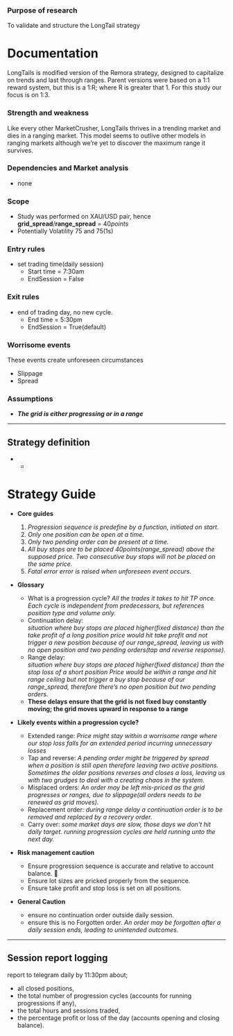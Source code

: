 ### Purpose of research
To validate and structure the LongTail strategy

# Documentation 
LongTails is modified version of the Remora strategy, designed to capitalize on trends and last through ranges. Parent versions were based on a 1:1 reward system, but this is a 1:R; where R is greater that 1. For this study our focus is on 1:3.

### Strength and weakness

Like every other MarketCrusher, LongTails thrives in a trending market and dies in a ranging market. This model seems to outlive other models in ranging markets although we’re yet to discover the maximum range it survives.

### Dependencies and Market analysis

- none

### **Scope**

- Study was performed on XAU/USD pair, hence **grid_spread**/**range_spread** = 40*points*
- Potentially Volatility 75 and 75(1s)

### Entry rules

- set trading time(daily session)
    - Start time = 7:30am
    - EndSession = False

### Exit rules

- end of trading day, no new cycle.
    - End time = 5:30pm
    - EndSession = True(default)

### Worrisome events

These events create unforeseen circumstances 

- Slippage
- Spread

### Assumptions
- ***The grid is either progressing or in a range***
---

## Strategy definition
- -

# Strategy Guide

- **Core guides**
    1. *Progression sequence is predefine by a function, initiated on start.*
    2. *Only one position can be open at a time.* 
    3. *Only two pending order can be present at a time.* 
    4. *All buy stops are to be placed 40points(range_spread) above the supposed price. Two consecutive buy stops will not be placed on the same price.* 
    5. *Fatal error error is raised when unforeseen event occurs.*

- **Glossary**
    - What is a progression cycle?
        *All the trades it takes to hit TP once.*
        *Each cycle is independent from predecessors, but references position type and volume only.*
    - Continuation delay:  
        *situation where buy stops are placed higher(fixed distance) than the take profit of a long position*
        *price would hit take profit and not trigger a new position because of our range_spread, leaving us with no open position and two pending orders(tap and reverse response).*
    - Range delay:  
        *situation where buy stops are placed higher(fixed distance) than the stop loss of a short position*
        *Price would be within a range and hit range ceiling but not trigger a buy stop because of our range_spread, therefore there’s no open position but two pending orders.*
    - **These delays ensure that the grid is not fixed buy constantly moving; the grid moves upward in response to a range**

- **Likely events within a progression cycle?**
    - Extended range: *Price might stay within a worrisome range where our stop loss falls for an extended period incurring unnecessary losses* 
    - Tap and reverse: *A pending order might be triggered by spread when a position is still open therefore leaving two active positions. Sometimes the older positions reverses and closes a loss, leaving us with two grudges to deal with a creating chaos in the system.* 
    - Misplaced orders: *An order may be left mis-priced as the grid progresses or ranges, due to slippage(all orders needs to be renewed as grid moves).* 
    - Replacement order: *during range delay a continuation order is to be removed and replaced by a recovery order.* 
    - Carry over: *some market days are slow, those days we don't hit daily target. running progression cycles are held running unto the next day.* 

- **Risk management caution**
    - Ensure progression sequence is accurate and relative to account balance. 🏁
    - Ensure lot sizes are pricked properly from the sequence.
    - Ensure take profit and stop loss is set on all positions.

- **General Caution**
    - ensure no continuation order outside daily session.
    - ensure this is no Forgotten order. *An order may be forgotten after a daily session ends, leading to unintended outcomes.*

---

## Session report logging

report to telegram daily by 11:30pm about;
- all closed positions,
- the total number of progression cycles (accounts for running progressions if any),
- the total hours and sessions traded,
- the percentage profit or loss of the day (accounts opening and closing balance).

